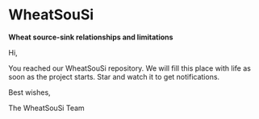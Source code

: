 # WheatSouSi
**Wheat source-sink relationships and limitations**

Hi, 

You reached our WheatSouSi repository.
We will fill this place with life as soon as the project starts.
Star and watch it to get notifications.

Best wishes,

The WheatSouSi Team
